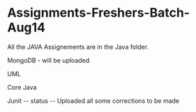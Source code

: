 # Assignments-Freshers-Batch-Aug14
All the JAVA Assignements are in the Java folder.  


MongoDB - will be uploaded 


UML


Core Java 


Junit -- status -- Uploaded all some corrections to be made   


